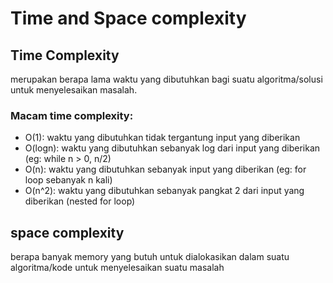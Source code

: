 # Time and Space complexity
## Time Complexity
merupakan berapa lama waktu yang dibutuhkan bagi suatu algoritma/solusi untuk menyelesaikan masalah.
### Macam time complexity:
- O(1): waktu yang dibutuhkan tidak tergantung input yang diberikan
- O(logn): waktu yang dibutuhkan sebanyak log dari input yang diberikan (eg: while n > 0, n/2)
- O(n): waktu yang dibutuhkan sebanyak input yang diberikan (eg: for loop sebanyak n kali)
- O(n^2): waktu yang dibutuhkan sebanyak pangkat 2 dari input yang diberikan (nested for loop)

## space complexity
berapa banyak memory yang butuh untuk dialokasikan dalam suatu algoritma/kode untuk menyelesaikan suatu masalah
